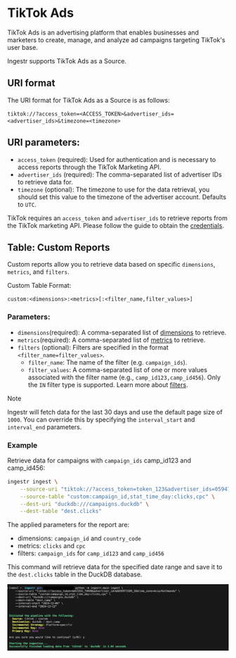 # TikTok Ads
TikTok Ads is an advertising platform that enables businesses and marketers to create, manage, and analyze ad campaigns targeting TikTok's user base.

Ingestr supports TikTok Ads as a Source.

## URI format
The URI format for TikTok Ads as a Source is as follows:

```plaintext
tiktok://?access_token=<ACCESS_TOKEN>&advertiser_ids=<advertiser_ids>&timezone=<timezone>
```
## URI parameters:
- `access_token` (required): Used for authentication and is necessary to access reports through the TikTok Marketing API.
- `advertiser_ids` (required): The comma-separated list of advertiser IDs to retrieve data for.
- `timezone` (optional): The timezone to use for the data retrieval, you should set this value to the timezone of the advertiser account. Defaults to `UTC`.

TikTok requires an `access_token` and `advertiser_ids` to retrieve reports from the TikTok marketing API. Please follow the guide to obtain the [credentials](https://business-api.tiktok.com/portal/docs?id=1738373141733378).

## Table: Custom Reports
Custom reports allow you to retrieve data based on specific `dimensions`, `metrics`, and `filters`.

Custom Table Format:
```
custom:<dimensions>:<metrics>[:<filter_name,filter_values>]
```
### Parameters:
- `dimensions`(required): A comma-separated list of [dimensions](https://business-api.tiktok.com/portal/docs?id=1751443956638721) to retrieve.
- `metrics`(required): A comma-separated list of [metrics](https://business-api.tiktok.com/portal/docs?id=1751443967255553) to retrieve.
- `filters` (optional): Filters are specified in the format `<filter_name=filter_values>`. 
    - `filter_name`: The name of the filter (e.g. `campaign_ids`).
    - `filter_values`: A comma-separated list of one or more values associated with the filter name (e.g., `camp_id123,camp_id456`). Only the `IN` filter type is supported. Learn more about [filters](https://business-api.tiktok.com/portal/docs?id=1751443975608321.). 

> [!NOTE]
> Ingestr will fetch data for the last 30 days and use the default page size of `1000`. You can override this by specifying the `interval_start` and `interval_end` parameters.

### Example

Retrieve data for campaigns with `campaign_ids` camp_id123 and camp_id456:
```sh
ingestr ingest \
    --source-uri "tiktok://?access_token=token_123&advertiser_ids=0594720014,0594720015" \
    --source-table "custom:campaign_id,stat_time_day:clicks,cpc" \
    --dest-uri "duckdb:///campaigns.duckdb" \
    --dest-table "dest.clicks"
```

The applied parameters for the report are:
- dimensions: `campaign_id` and `country_code`
- metrics: `clicks` and `cpc`
- filters: `campaign_ids` for `camp_id123` and `camp_id456`


This command will retrieve data for the specified date range and save it to the `dest.clicks` table in the DuckDB database.

<img alt="titok_ads_img" src="../media/tiktok.png" />



